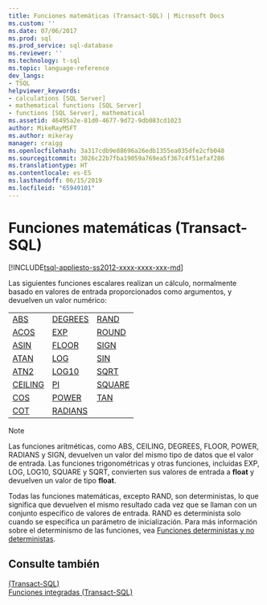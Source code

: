```yaml
---
title: Funciones matemáticas (Transact-SQL) | Microsoft Docs
ms.custom: ''
ms.date: 07/06/2017
ms.prod: sql
ms.prod_service: sql-database
ms.reviewer: ''
ms.technology: t-sql
ms.topic: language-reference
dev_langs:
- TSQL
helpviewer_keywords:
- calculations [SQL Server]
- mathematical functions [SQL Server]
- functions [SQL Server], mathematical
ms.assetid: 46495a2e-81d0-4677-9d72-9db083cd1023
author: MikeRayMSFT
ms.author: mikeray
manager: craigg
ms.openlocfilehash: 3a317cdb9e88696a26edb1355ea035dfe2cfb048
ms.sourcegitcommit: 3026c22b7fba19059a769ea5f367c4f51efaf286
ms.translationtype: HT
ms.contentlocale: es-ES
ms.lasthandoff: 06/15/2019
ms.locfileid: "65949101"
---
```

# <a name="mathematical-functions-transact-sql"></a>Funciones matemáticas (Transact-SQL)
[!INCLUDE[tsql-appliesto-ss2012-xxxx-xxxx-xxx-md](../../includes/tsql-appliesto-ss2012-xxxx-xxxx-xxx-md.md)]

  Las siguientes funciones escalares realizan un cálculo, normalmente basado en valores de entrada proporcionados como argumentos, y devuelven un valor numérico:  
  
||||  
|-|-|-|  
|[ABS](../../t-sql/functions/abs-transact-sql.md)|[DEGREES](../../t-sql/functions/degrees-transact-sql.md)|[RAND](../../t-sql/functions/rand-transact-sql.md)|  
|[ACOS](../../t-sql/functions/acos-transact-sql.md)|[EXP](../../t-sql/functions/exp-transact-sql.md)|[ROUND](../../t-sql/functions/round-transact-sql.md)|  
|[ASIN](../../t-sql/functions/asin-transact-sql.md)|[FLOOR](../../t-sql/functions/floor-transact-sql.md)|[SIGN](../../t-sql/functions/sign-transact-sql.md)|  
|[ATAN](../../t-sql/functions/atan-transact-sql.md)|[LOG](../../t-sql/functions/log-transact-sql.md)|[SIN](../../t-sql/functions/sin-transact-sql.md)|  
|[ATN2](../../t-sql/functions/atn2-transact-sql.md)|[LOG10](../../t-sql/functions/log10-transact-sql.md)|[SQRT](../../t-sql/functions/sqrt-transact-sql.md)|  
|[CEILING](../../t-sql/functions/ceiling-transact-sql.md)|[PI](../../t-sql/functions/pi-transact-sql.md)|[SQUARE](../../t-sql/functions/square-transact-sql.md)|  
|[COS](../../t-sql/functions/cos-transact-sql.md)|[POWER](../../t-sql/functions/power-transact-sql.md)|[TAN](../../t-sql/functions/tan-transact-sql.md)|  
|[COT](../../t-sql/functions/cot-transact-sql.md)|[RADIANS](../../t-sql/functions/radians-transact-sql.md)||  
  
> [!NOTE]  
>  Las funciones aritméticas, como ABS, CEILING, DEGREES, FLOOR, POWER, RADIANS y SIGN, devuelven un valor del mismo tipo de datos que el valor de entrada. Las funciones trigonométricas y otras funciones, incluidas EXP, LOG, LOG10, SQUARE y SQRT, convierten sus valores de entrada a **float** y devuelven un valor de tipo **float**.  
  
 Todas las funciones matemáticas, excepto RAND, son deterministas, lo que significa que devuelven el mismo resultado cada vez que se llaman con un conjunto específico de valores de entrada. RAND es determinista solo cuando se especifica un parámetro de inicialización. Para más información sobre el determinismo de las funciones, vea [Funciones deterministas y no deterministas](../../relational-databases/user-defined-functions/deterministic-and-nondeterministic-functions.md).  
  
## <a name="see-also"></a>Consulte también  
  [&#40;Transact-SQL&#41;](../../t-sql/language-elements/arithmetic-operators-transact-sql.md)  
  [Funciones integradas &#40;Transact-SQL&#41;](~/t-sql/functions/functions.md)  
  
  
